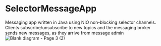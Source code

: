 # SelectorMessageApp
Messaging app written in Java using NIO non-blocking selector channels. Clients subscribe/unsubscribe to new topics and the messaging broker sends new messages, as they arrive from message admin
![Blank diagram - Page 3 (2)](https://user-images.githubusercontent.com/40804691/170701247-d007ca4d-6e0c-487d-bf7d-b8bf21da1800.png)
